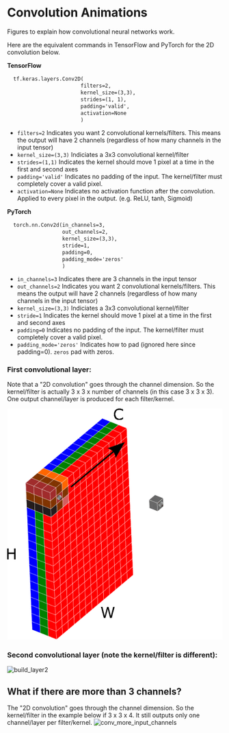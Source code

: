 # Convolution Animations

Figures to explain how convolutional neural networks work.

Here are the equivalent commands in TensorFlow and PyTorch for the 2D convolution below.

**TensorFlow**
```
  tf.keras.layers.Conv2D(
                        filters=2, 
                        kernel_size=(3,3), 
                        strides=(1, 1), 
                        padding='valid',
                        activation=None
                        )
```

+ `filters=2` Indicates you want 2 convolutional kernels/filters. This means the output will have 2 channels (regardless of how many channels in the input tensor)
+ `kernel_size=(3,3)` Indiciates a 3x3 convolutional kernel/filter
+ `strides=(1,1)` Indicates the kernel should move 1 pixel at a time in the first and second axes
+ `padding='valid'` Indicates no padding of the input. The kernel/filter must completely cover a valid pixel.
+ `activation=None` Indicates no activation function after the convolution. Applied to every pixel in the output. (e.g. ReLU, tanh, Sigmoid)

**PyTorch**
```
  torch.nn.Conv2d(in_channels=3, 
                  out_channels=2, 
                  kernel_size=(3,3), 
                  stride=1, 
                  padding=0, 
                  padding_mode='zeros'
                  )
```
+ `in_channels=3` Indicates there are 3 channels in the input tensor
+ `out_channels=2` Indicates you want 2 convolutional kernels/filters. This means the output will have 2 channels (regardless of how many channels in the input tensor)
+ `kernel_size=(3,3)` Indiciates a 3x3 convolutional kernel/filter
+ `stride=1` Indicates the kernel should move 1 pixel at a time in the first and second axes
+ `padding=0` Indicates no padding of the input. The kernel/filter must completely cover a valid pixel.
+ `padding_mode='zeros'` Indicates how to pad (ignored here since padding=0). `zeros` pad with zeros.


### First convolutional layer:

Note that a "2D convolution" goes through the channel dimension. So the kernel/filter is actually 3 x 3 x number of channels (in this case 3 x 3 x 3). One output channel/layer is produced for each filter/kernel.

![build_layer1](build_layer_1/convolution_layer1.gif)

### Second convolutional layer (note the kernel/filter is different):

![build_layer2](build_layer_2/convolution_build_layer2.gif)

## What if there are more than 3 channels?

The "2D convolution" goes through the channel dimension. So the kernel/filter in the example below if 3 x 3 x 4. It still outputs only one channel/layer per filter/kernel.
![conv_more_input_channels](build_layer_more_channels/convolution_4layers_2outs.gif)
